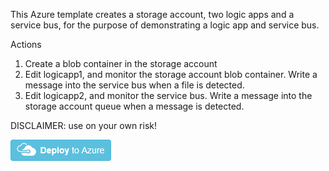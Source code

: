This Azure template creates a storage account, two logic apps and a service bus, for the purpose of demonstrating a logic app and service bus.

Actions
1) Create a blob container in the storage account
2) Edit logicapp1, and monitor the storage account blob container. Write a message into the service bus when a file is detected.
3) Edit logicapp2, and monitor the service bus. Write a message into the storage account queue when a message is detected.

DISCLAIMER: use on your own risk!

<a href="https://portal.azure.com/#create/Microsoft.Template/uri/https%3A%2F%2Fraw.githubusercontent.com%2FDimtemp%2FMOC%2Fmaster%2Flogicappservicebusdemo%2Ftemplate.json" target="_blank">
<img src="https://raw.githubusercontent.com/Azure/azure-quickstart-templates/master/1-CONTRIBUTION-GUIDE/images/deploytoazure.png"/>
</a>
